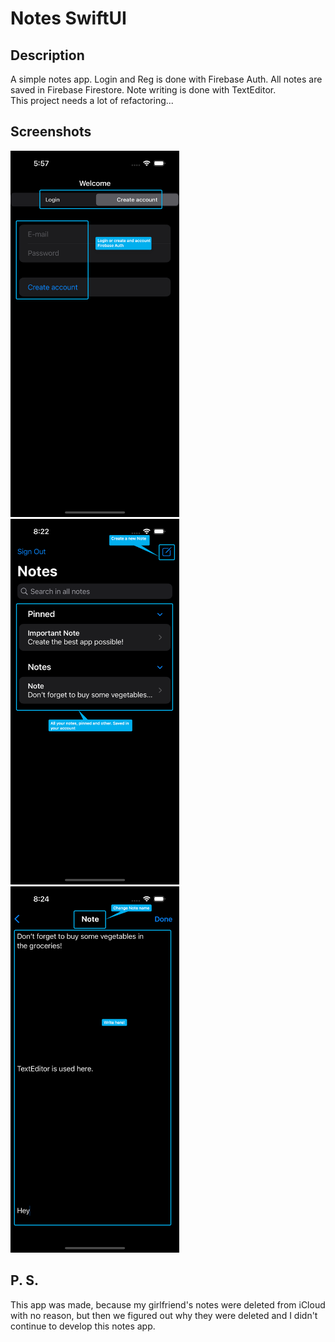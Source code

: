 # Notes SwiftUI

## Description 

A simple notes app. Login and Reg is done with Firebase Auth. All notes are saved in Firebase Firestore. Note writing is done with TextEditor.\
This project needs a lot of refactoring...

## Screenshots

<span>
    <img src=".github/images/screenshots/loginReg.png" alt="screenshots/loginReg" width="270px">
</span>
<span>
    <img src=".github/images/screenshots/main.png" alt="screenshots/main" width="270px">
</span>
<span>
    <img src=".github/images/screenshots/note.png" alt="screenshots/note" width="270px">
</span>

## P. S.

This app was made, because my girlfriend's notes were deleted from iCloud with no reason, but then we figured out why they were deleted and I didn't continue to develop this notes app.
